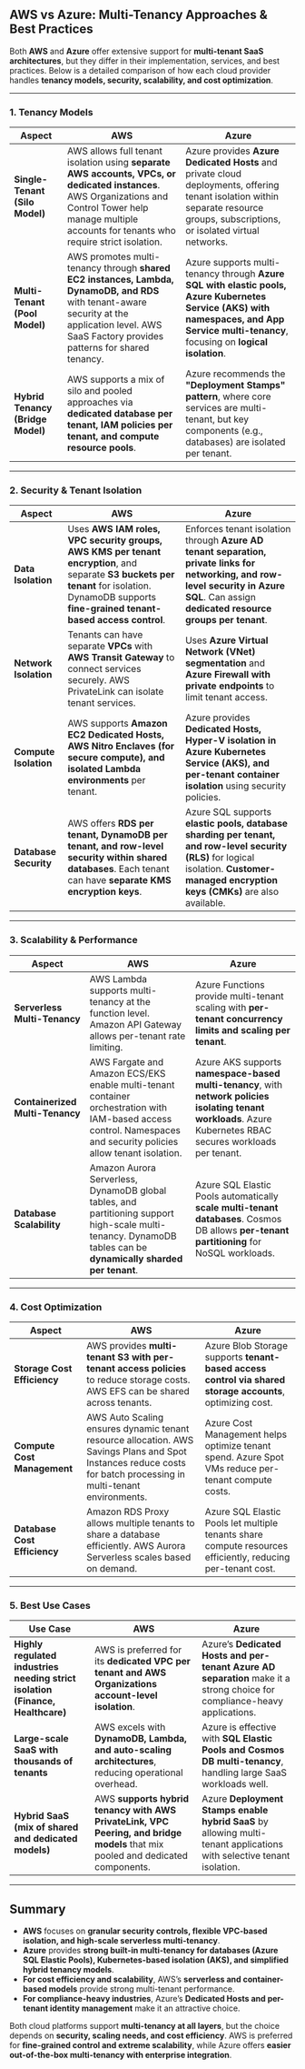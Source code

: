 ## **AWS vs Azure: Multi-Tenancy Approaches & Best Practices**  

Both **AWS** and **Azure** offer extensive support for **multi-tenant SaaS architectures**, but they differ in their implementation, services, and best practices. Below is a detailed comparison of how each cloud provider handles **tenancy models, security, scalability, and cost optimization**.

---

### **1. Tenancy Models**
| Aspect | AWS | Azure |
|--------|-----|-------|
| **Single-Tenant (Silo Model)** | AWS allows full tenant isolation using **separate AWS accounts, VPCs, or dedicated instances**. AWS Organizations and Control Tower help manage multiple accounts for tenants who require strict isolation. | Azure provides **Azure Dedicated Hosts** and private cloud deployments, offering tenant isolation within separate resource groups, subscriptions, or isolated virtual networks. |
| **Multi-Tenant (Pool Model)** | AWS promotes multi-tenancy through **shared EC2 instances, Lambda, DynamoDB, and RDS** with tenant-aware security at the application level. AWS SaaS Factory provides patterns for shared tenancy. | Azure supports multi-tenancy through **Azure SQL with elastic pools, Azure Kubernetes Service (AKS) with namespaces, and App Service multi-tenancy**, focusing on **logical isolation**. |
| **Hybrid Tenancy (Bridge Model)** | AWS supports a mix of silo and pooled approaches via **dedicated database per tenant, IAM policies per tenant, and compute resource pools**. | Azure recommends the **"Deployment Stamps" pattern**, where core services are multi-tenant, but key components (e.g., databases) are isolated per tenant. |

---

### **2. Security & Tenant Isolation**
| Aspect | AWS | Azure |
|--------|-----|-------|
| **Data Isolation** | Uses **AWS IAM roles, VPC security groups, AWS KMS per tenant encryption**, and separate **S3 buckets per tenant** for isolation. DynamoDB supports **fine-grained tenant-based access control**. | Enforces tenant isolation through **Azure AD tenant separation, private links for networking, and row-level security in Azure SQL**. Can assign **dedicated resource groups per tenant**. |
| **Network Isolation** | Tenants can have separate **VPCs** with **AWS Transit Gateway** to connect services securely. AWS PrivateLink can isolate tenant services. | Uses **Azure Virtual Network (VNet) segmentation** and **Azure Firewall with private endpoints** to limit tenant access. |
| **Compute Isolation** | AWS supports **Amazon EC2 Dedicated Hosts, AWS Nitro Enclaves (for secure compute), and isolated Lambda environments** per tenant. | Azure provides **Dedicated Hosts, Hyper-V isolation in Azure Kubernetes Service (AKS), and per-tenant container isolation** using security policies. |
| **Database Security** | AWS offers **RDS per tenant, DynamoDB per tenant, and row-level security within shared databases**. Each tenant can have **separate KMS encryption keys**. | Azure SQL supports **elastic pools, database sharding per tenant, and row-level security (RLS)** for logical isolation. **Customer-managed encryption keys (CMKs)** are also available. |

---

### **3. Scalability & Performance**
| Aspect | AWS | Azure |
|--------|-----|-------|
| **Serverless Multi-Tenancy** | AWS Lambda supports multi-tenancy at the function level. Amazon API Gateway allows per-tenant rate limiting. | Azure Functions provide multi-tenant scaling with **per-tenant concurrency limits and scaling per tenant**. |
| **Containerized Multi-Tenancy** | AWS Fargate and Amazon ECS/EKS enable multi-tenant container orchestration with IAM-based access control. Namespaces and security policies allow tenant isolation. | Azure AKS supports **namespace-based multi-tenancy**, with **network policies isolating tenant workloads**. Azure Kubernetes RBAC secures workloads per tenant. |
| **Database Scalability** | Amazon Aurora Serverless, DynamoDB global tables, and partitioning support high-scale multi-tenancy. DynamoDB tables can be **dynamically sharded per tenant**. | Azure SQL Elastic Pools automatically **scale multi-tenant databases**. Cosmos DB allows **per-tenant partitioning** for NoSQL workloads. |

---

### **4. Cost Optimization**
| Aspect | AWS | Azure |
|--------|-----|-------|
| **Storage Cost Efficiency** | AWS provides **multi-tenant S3 with per-tenant access policies** to reduce storage costs. AWS EFS can be shared across tenants. | Azure Blob Storage supports **tenant-based access control via shared storage accounts**, optimizing cost. |
| **Compute Cost Management** | AWS Auto Scaling ensures dynamic tenant resource allocation. AWS Savings Plans and Spot Instances reduce costs for batch processing in multi-tenant environments. | Azure Cost Management helps optimize tenant spend. Azure Spot VMs reduce per-tenant compute costs. |
| **Database Cost Efficiency** | Amazon RDS Proxy allows multiple tenants to share a database efficiently. AWS Aurora Serverless scales based on demand. | Azure SQL Elastic Pools let multiple tenants share compute resources efficiently, reducing per-tenant cost. |

---

### **5. Best Use Cases**
| Use Case | AWS | Azure |
|----------|-----|-------|
| **Highly regulated industries needing strict isolation (Finance, Healthcare)** | AWS is preferred for its **dedicated VPC per tenant and AWS Organizations account-level isolation**. | Azure’s **Dedicated Hosts and per-tenant Azure AD separation** make it a strong choice for compliance-heavy applications. |
| **Large-scale SaaS with thousands of tenants** | AWS excels with **DynamoDB, Lambda, and auto-scaling architectures**, reducing operational overhead. | Azure is effective with **SQL Elastic Pools and Cosmos DB multi-tenancy**, handling large SaaS workloads well. |
| **Hybrid SaaS (mix of shared and dedicated models)** | AWS **supports hybrid tenancy with AWS PrivateLink, VPC Peering, and bridge models** that mix pooled and dedicated components. | Azure **Deployment Stamps enable hybrid SaaS** by allowing multi-tenant applications with selective tenant isolation. |

---

## **Summary**
- **AWS** focuses on **granular security controls, flexible VPC-based isolation, and high-scale serverless multi-tenancy**.
- **Azure** provides **strong built-in multi-tenancy for databases (Azure SQL Elastic Pools), Kubernetes-based isolation (AKS), and simplified hybrid tenancy models**.
- **For cost efficiency and scalability**, AWS’s **serverless and container-based models** provide strong multi-tenant performance.
- **For compliance-heavy industries**, Azure’s **Dedicated Hosts and per-tenant identity management** make it an attractive choice.

Both cloud platforms support **multi-tenancy at all layers**, but the choice depends on **security, scaling needs, and cost efficiency**. AWS is preferred for **fine-grained control and extreme scalability**, while Azure offers **easier out-of-the-box multi-tenancy with enterprise integration**.
